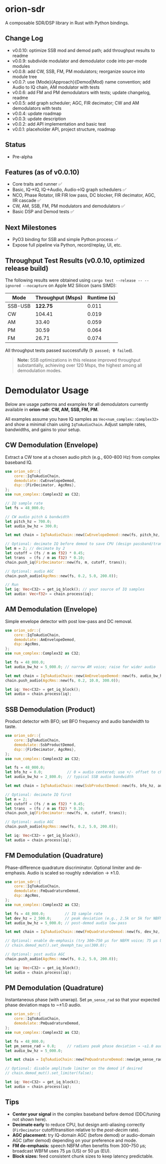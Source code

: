 # orion-sdr

A composable SDR/DSP library in Rust with Python bindings.

## Change Log

- v0.0.10: optimize SSB mod and demod path; add throughput results to readme
- v0.0.9: subdivide modulator and demodulator code into per-mode modules
- v0.0.8: add CW, SSB, FM, PM modulators; reorganize source into module tree
- v0.0.7: use {Mode}{Approach}{Demod|Mod} name convention; add Audio to IQ chain, AM modulator with tests
- v0.0.6: add FM and PM demodulators with tests; update changelog, readme
- v0.0.5: add graph scheduler; AGC, FIR decimator; CW and AM demodulators with tests
- v0.0.4: update roadmap
- v0.0.3: update description
- v0.0.2: add API implementation and basic test
- v0.0.1: placeholder API, project structure, roadmap

## Status

- Pre-alpha

## Features (as of v0.0.10)

- Core traits and runner ✅
- Basic, IQ->IQ, IQ->Audio, Audio->IQ graph schedulers ✅
- NCO, Phase Rotator, IIR  FIR low pass, DC blocker, FIR decimator, AGC, IIR cascade ✅
- CW, AM, SSB, FM, PM modulators and demodulators ✅
- Basic DSP and Demod tests ✅

## Next Milestones

- PyO3 binding for SSB and simple Python process ✅
- Expose full pipeline via Python, record/replay, UI, etc.

## Throughput Test Results (v0.0.10, optimized release build)

The following results were obtained using `cargo test --release -- --ignored --nocapture` on Apple M2 Silicon (sans SIMD):

| Mode   | Throughput (Msps) | Runtime (s) |
|--------|-------------------|-------------|
| SSB-USB | **122.75**        | 0.011       |
| CW      | 104.41            | 0.019       |
| AM      | 33.40             | 0.059       |
| PM      | 30.59             | 0.064       |
| FM      | 26.71             | 0.074       |

All throughput tests passed successfully (`5 passed; 0 failed`).

> **Note:** SSB optimizations in this release improved throughput substantially, achieving over 120 Msps, the highest among all demodulation modes.

# Demodulator Usage

Below are usage patterns and examples for all demodulators currently available in **orion-sdr**: **CW, AM, SSB, FM, PM**.

All examples assume you have IQ samples as `Vec<num_complex::Complex32>` and show a minimal chain using `IqToAudioChain`. Adjust sample rates, bandwidths, and gains to your setup.

## CW Demodulation (Envelope)

Extract a CW tone at a chosen audio pitch (e.g., 600–800 Hz) from complex baseband IQ.

```rust
use orion_sdr::{
    core::IqToAudioChain,
    demodulate::CwEnvelopeDemod,
    dsp::{FirDecimator, AgcRms},
};
use num_complex::Complex32 as C32;

// IQ sample rate
let fs = 48_000.0;

// CW audio pitch & bandwidth
let pitch_hz = 700.0;
let audio_bw_hz = 300.0;

let mut chain = IqToAudioChain::new(CwEnvelopeDemod::new(fs, pitch_hz, audio_bw_hz));

// Optional: decimate IQ before demod to save CPU (design passband/transition for post-decim BW)
let m = 2; // decimate by 2
let cutoff = (fs / m as f32) * 0.45;
let trans  = (fs / m as f32) * 0.10;
chain.push_iq(FirDecimator::new(fs, m, cutoff, trans));

// Optional: audio AGC
chain.push_audio(AgcRms::new(fs, 0.2, 5.0, 200.0));

// Run
let iq: Vec<C32> = get_iq_block(); // your source of IQ samples
let audio: Vec<f32> = chain.process(iq);
```

## AM Demodulation (Envelope)

Simple envelope detector with post low-pass and DC removal.

```rust
use orion_sdr::{
    core::IqToAudioChain,
    demodulate::AmEnvelopeDemod,
    dsp::AgcRms,
};
use num_complex::Complex32 as C32;

let fs = 48_000.0;
let audio_bw_hz = 5_000.0; // narrow AM voice; raise for wider audio

let mut chain = IqToAudioChain::new(AmEnvelopeDemod::new(fs, audio_bw_hz));
chain.push_audio(AgcRms::new(fs, 0.2, 10.0, 300.0));

let iq: Vec<C32> = get_iq_block();
let audio = chain.process(iq);
```

## SSB Demodulation (Product)

Product detector with BFO; set BFO frequency and audio bandwidth to taste.

```rust
use orion_sdr::{
    core::IqToAudioChain,
    demodulate::SsbProductDemod,
    dsp::{FirDecimator, AgcRms},
};
use num_complex::Complex32 as C32;

let fs = 48_000.0;
let bfo_hz = 0.0;           // 0 = audio centered; use +/- offset to choose LSB/USB by tuning
let audio_bw_hz = 2_800.0;  // typical SSB audio bandwidth

let mut chain = IqToAudioChain::new(SsbProductDemod::new(fs, bfo_hz, audio_bw_hz));

// Optional: decimate IQ first
let m = 2;
let cutoff = (fs / m as f32) * 0.45;
let trans  = (fs / m as f32) * 0.10;
chain.push_iq(FirDecimator::new(fs, m, cutoff, trans));

// Optional: audio AGC
chain.push_audio(AgcRms::new(fs, 0.2, 5.0, 200.0));

let iq: Vec<C32> = get_iq_block();
let audio = chain.process(iq);
```

## FM Demodulation (Quadrature)

Phase-difference quadrature discriminator. Optional limiter and de-emphasis. Audio is scaled so roughly ±deviation → ±1.0.

```rust
use orion_sdr::{
    core::IqToAudioChain,
    demodulate::FmQuadratureDemod,
    dsp::AgcRms,
};
use num_complex::Complex32 as C32;

let fs = 48_000.0;         // IQ sample rate
let dev_hz = 2_500.0;      // peak deviation (e.g., 2.5k or 5k for NBFM)
let audio_bw_hz = 5_000.0; // post-demod audio low-pass

let mut chain = IqToAudioChain::new(FmQuadratureDemod::new(fs, dev_hz, audio_bw_hz));

// Optional: enable de-emphasis (try 300–750 µs for NBFM voice; 75 µs US WBFM, 50 µs EU WBFM)
// chain.demod_mut().set_deemph_tau_us(300.0);

// Optional: post audio AGC
chain.push_audio(AgcRms::new(fs, 0.2, 5.0, 200.0));

let iq: Vec<C32> = get_iq_block();
let audio = chain.process(iq);
```

## PM Demodulation (Quadrature)

Instantaneous phase (with unwrap). Set `pm_sense_rad` so that your expected phase deviation maps to ~±1.0 audio.

```rust
use orion_sdr::{
    core::IqToAudioChain,
    demodulate::PmQuadratureDemod,
};
use num_complex::Complex32 as C32;

let fs = 48_000.0;
let pm_sense_rad = 0.8;     // radians peak phase deviation → ~±1.0 audio
let audio_bw_hz = 5_000.0;

let mut chain = IqToAudioChain::new(PmQuadratureDemod::new(pm_sense_rad, audio_bw_hz, fs));

// Optional: disable amplitude limiter on the demod if desired
// chain.demod_mut().set_limiter(false);

let iq: Vec<C32> = get_iq_block();
let audio = chain.process(iq);
```

## Tips

- **Center your signal** in the complex baseband before demod (DDC/tuning not shown here).
- **Decimate early** to reduce CPU, but design anti-aliasing correctly (`FirDecimator` cutoff/transition relative to the *post-decim* rate).
- **AGC placement:** try IQ-domain AGC (before demod) *or* audio-domain AGC (after demod) depending on your preference and mode.
- **FM de-emphasis:** speech NBFM often benefits from 300–750 µs; broadcast WBFM uses 75 µs (US) or 50 µs (EU).
- **Block sizes:** feed consistent chunk sizes to keep latency predictable.
